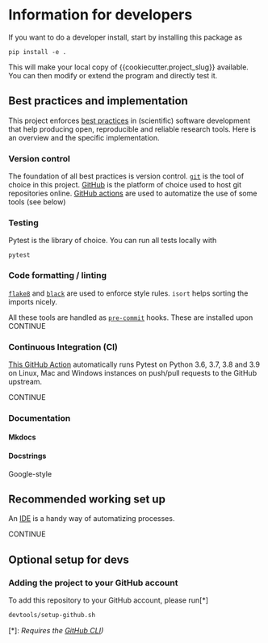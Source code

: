 # Information for developers

If you want to do a developer install, start by installing this package as

```
pip install -e .
```

This will make your local copy of {{cookiecutter.project_slug}} available. 
You can then modify or extend the program and directly test it.

## Best practices and implementation

This project enforces [best practices](https://molssi.org/education/best-practices/) in
(scientific) software development that help producing open, reproducible and reliable
research tools. Here is an overview and the specific implementation. 

### Version control

The foundation of all best practices is version control. [`git`](https://git-scm.com/)
is the tool of choice in this project. [GitHub](https://github.com/) is the platform of
choice used to host git repositories online. [GitHub
actions](https://github.com/features/actions) are used to automatize the use of some
tools (see below)

### Testing

Pytest is the library of choice. You can run all tests locally with

```
pytest
```

### Code formatting / linting

[`flake8`](https://flake8.pycqa.org/) and [`black`](https://black.readthedocs.io/en/stable/) are used to enforce style rules. `isort` helps sorting the imports nicely.

All these tools are handled as [`pre-commit`](https://pre-commit.com/) hooks. These are installed upon CONTINUE

### Continuous Integration (CI)

[This GitHub Action](../.github/workflows/CI.yaml) automatically runs Pytest on Python
3.6, 3.7, 3.8 and 3.9 on Linux, Mac and Windows instances on push/pull requests to the
GitHub upstream.

CONTINUE

### Documentation

#### Mkdocs

#### Docstrings

Google-style

## Recommended working set up

An [IDE](https://en.wikipedia.org/wiki/Integrated_development_environment) is a handy way of automatizing processes. 

CONTINUE

## Optional setup for devs

### Adding the project to your GitHub account

To add this repository to your GitHub account, please run[*]
   
```bash
devtools/setup-github.sh
```

[*]: *Requires the [GitHub CLI](https://github.com/cli/cli))*


<!-- - Create a dedicated virtual environment 

```
devtools/setup-venv.sh
``` -->
 